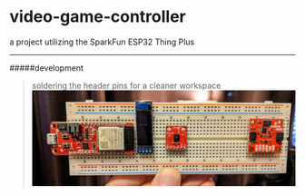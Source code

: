 # video-game-controller
a project utilizing the SparkFun ESP32 Thing Plus

---
#####development
> soldering the header pins for a cleaner workspace
![](resources/images/alpha.jpg)